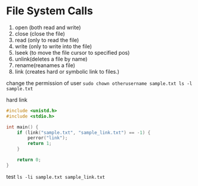 # File System Calls

1. open  (both read and write)
2. close (close the file)
3. read  (only to read the file)
4. write (only to write into the file)
5. lseek (to move the file cursor to specified pos)
6. unlink(deletes a file by name)
7. rename(reanames a file)
8. link  (creates hard or symbolic link to files.)

change the permission of user
`
sudo chown otherusername sample.txt
ls -l sample.txt
`

hard link
```c
#include <unistd.h>
#include <stdio.h>

int main() {
    if (link("sample.txt", "sample_link.txt") == -1) {
        perror("link");
        return 1;
    }

    return 0;
}

```
test
`ls -li sample.txt sample_link.txt`




